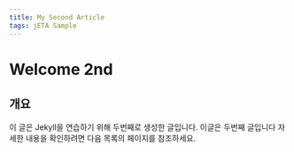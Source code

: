 ```yaml
---
title: My Second Article
tags: jETA Sample
---
```

 
# Welcome 2nd
 
## 개요
이 글은 Jekyll을 연습하기 위해 두번째로 생성한 글입니다.
이글은 두번째 글입니다 
자세한 내용을 확인하려면 다음 목록의 페이지를 참조하세요.

## 
 
